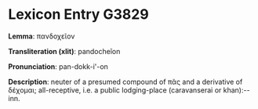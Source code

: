 # Lexicon Entry G3829

**Lemma**: πανδοχεῖον

**Transliteration (xlit)**: pandocheîon

**Pronunciation**: pan-dokk-i'-on

**Description**:
neuter of a presumed compound of πᾶς and a derivative of δέχομαι; all-receptive, i.e. a public lodging-place (caravanserai or khan):--inn.
